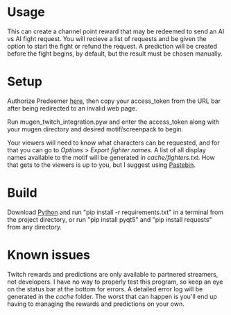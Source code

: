 # Usage
This can create a channel point reward that may be redeemed to send an AI vs AI fight request. You will recieve a list of requests and be given the option to start the fight or refund the request. A prediction will be created before the fight begins, by default, but the result must be chosen manually.

# Setup
Authorize Predeemer [here](https://id.twitch.tv/oauth2/authorize?response_type=token&client_id=ah4yv3x5c0h7ma514krs9von6xwgm7&redirect_uri=http://localhost&scope=channel%3Amanage%3Aredemptions+channel%3Amanage%3Apredictions), then copy your access_token from the URL bar after being redirected to an invalid web page.

Run mugen_twitch_integration.pyw and enter the access_token along with your mugen directory and desired motif/screenpack to begin.

Your viewers will need to know what characters can be requested, and for that you can go to *Options* > *Export fighter names*. A list of all display names available to the motif will be generated in *cache/fighters.txt*. How that gets to the viewers is up to you, but I suggest using [Pastebin](https://pastebin.com/).

# Build
Download [Python](https://www.python.org/) and run "pip install -r requirements.txt" in a terminal from the project directory, or run "pip install pyqt5" and "pip install requests" from any directory.

# Known issues
Twitch rewards and predictions are only available to partnered streamers, not developers. I have no way to properly test this program, so keep an eye on the status bar at the bottom for errors. A detailed error log will be generated in the *cache* folder. The worst that can happen is you'll end up having to managing the rewards and predictions on your own.
